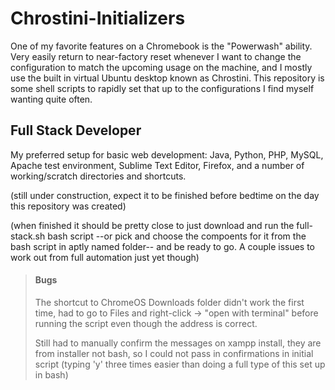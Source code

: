# Chrostini-Initializers
One of my favorite features on a Chromebook is the "Powerwash" ability. Very easily return to near-factory reset whenever I want to change the configuration to match the upcoming usage on the machine, and I mostly use the built in virtual Ubuntu desktop known as Chrostini. This repository is some shell scripts to rapidly set that up to the configurations I find myself wanting quite often.


<h2>Full Stack Developer</h2>
My preferred setup for basic web development: Java, Python, PHP, MySQL, Apache test environment, Sublime Text Editor, Firefox, and a number of working/scratch directories and shortcuts.

(still under construction, expect it to be finished before bedtime on the day this repository was created)

(when finished it should be pretty close to just download and run the full-stack.sh bash script --or pick and choose the compoents for it from the bash script in aptly named folder-- and be ready to go. A couple issues to work out from full automation just yet though)

<blockquote>
  <h4>Bugs</h4>
  
  The shortcut to ChromeOS Downloads folder didn't work the first time, had to go to Files and right-click -> "open with terminal" before running the script even though the address is correct.
  
  Still had to manually confirm the messages on xampp install, they are from installer not bash, so I could not pass in confirmations in initial script (typing 'y' three times easier than doing a full type of this set up in bash)
  
  
